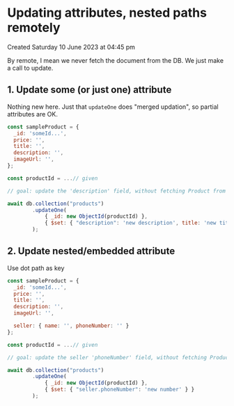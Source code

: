 # Updating attributes, nested paths remotely
Created Saturday 10 June 2023 at 04:45 pm

By remote, I mean we never fetch the document from the DB. We just make a call to update.

## 1. Update some (or just one) attribute
Nothing new here. Just that `updateOne` does "merged updation", so partial attributes are OK.
```js
const sampleProduct = {
  _id: 'someId...',
  price: '',
  title: '',
  description: '',
  imageUrl: '',
};

const productId = ...// given

// goal: update the 'description' field, without fetching Product from db

await db.collection("products")
		.updateOne(
			{ _id: new ObjectId(productId) }, 
			{ $set: { "description": 'new description', title: 'new title' } }
		);
```


## 2. Update nested/embedded attribute
Use dot path as key
```js
const sampleProduct = {
  _id: 'someId...',
  price: '',
  title: '',
  description: '',
  imageUrl: '',

  seller: { name: '', phoneNumber: '' }
};

const productId = ...// given

// goal: update the seller 'phoneNumber' field, without fetching Product from db

await db.collection("products")
		.updateOne(
			{ _id: new ObjectId(productId) }, 
			{ $set: { "seller.phoneNumber": 'new number' } }
		);
```